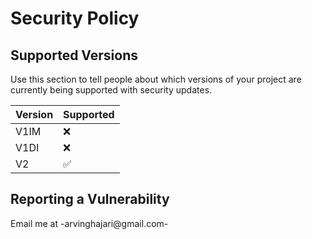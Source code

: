 # Security Policy

## Supported Versions

Use this section to tell people about which versions of your project are
currently being supported with security updates.

| Version | Supported          |
| ------- | ------------------ |
| V1IM    | :x:                |
| V1DI    | :x:                |
| V2      | :white_check_mark: |

## Reporting a Vulnerability

Email me at -arvinghajari@gmail.com-
